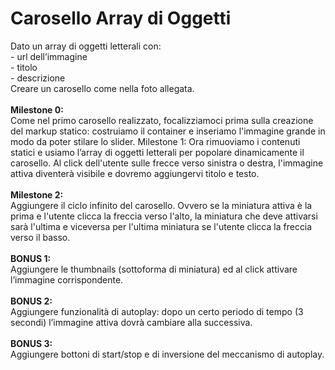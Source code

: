 <h1>Carosello Array di Oggetti</h1>
Dato un array di oggetti letterali con:<br>
- url dell’immagine<br>
- titolo<br>
- descrizione<br>
Creare un carosello come nella foto allegata.<br>
<br>
<strong>Milestone 0:</strong><br>
Come nel primo carosello realizzato, focalizziamoci prima sulla creazione del markup statico: costruiamo il container e inseriamo l'immagine grande in modo da poter stilare lo slider.
Milestone 1: Ora rimuoviamo i contenuti statici e usiamo l’array di oggetti letterali per popolare dinamicamente il carosello.
Al click dell'utente sulle frecce verso sinistra o destra, l'immagine attiva diventerà visibile e dovremo aggiungervi titolo e testo.<br>
<br>
<strong>Milestone 2:</strong><br>
Aggiungere il ciclo infinito del carosello. Ovvero se la miniatura attiva è la prima e l'utente clicca la freccia verso l'alto, la miniatura che deve attivarsi sarà l'ultima e viceversa per l'ultima miniatura se l'utente clicca la freccia verso il basso.<br>
<br>
<strong>BONUS 1:</strong><br>
Aggiungere le thumbnails (sottoforma di miniatura) ed al click attivare l’immagine corrispondente.<br>
<br>
<strong>BONUS 2:</strong><br>
Aggiungere funzionalità di autoplay: dopo un certo periodo di tempo (3 secondi) l’immagine attiva dovrà cambiare alla successiva.<br>
<br>
<strong>BONUS 3:</strong><br>
Aggiungere bottoni di start/stop e di inversione del meccanismo di autoplay.